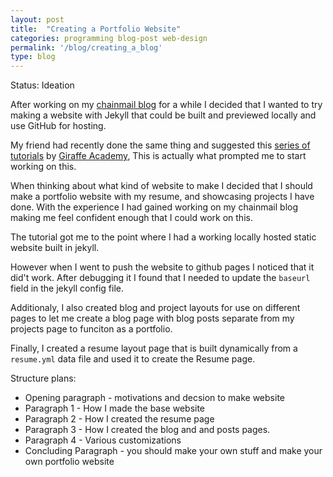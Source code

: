 ```yaml
---
layout: post
title:  "Creating a Portfolio Website"
categories: programming blog-post web-design
permalink: '/blog/creating_a_blog'
type: blog
---
```


Status: Ideation

After working on my [chainmail blog]() for a while I decided that I wanted to try making a website with Jekyll that could be built and previewed locally and use GitHub for hosting.

My friend had recently done the same thing and suggested this [series of tutorials](https://www.youtube.com/playlist?list=PLLAZ4kZ9dFpOPV5C5Ay0pHaa0RJFhcmcB) by [Giraffe Academy](https://www.giraffeacademy.com/), This is actually what prompted me to start working on this.

When thinking about what kind of website to make I decided that I should make a portfolio website with my resume, and showcasing projects I have done. With the experience I had gained working on my chainmail blog making me feel confident enough that I could work on this.

The tutorial got me to the point where I had a working locally hosted static website built in jekyll.

However when I went to push the website to github pages I noticed that it did't work. After debugging it I found that I needed to update the `baseurl` field in the jekyll config file.

Additionaly, I also created blog and project layouts for use on different pages to let me create a blog page with blog posts separate from my projects page to funciton as a portfolio.

Finally, I created a resume layout page that is built dynamically from a `resume.yml` data file and used it to create the Resume page.

Structure plans:
* Opening paragraph - motivations and decsion to make website
* Paragraph 1 - How I made the base website
* Paragraph 2 - How I created the resume page
* Paragraph 3 - How I created the blog and and posts pages.
* Paragraph 4 - Various customizations
* Concluding Paragraph - you should make your own stuff and make your own portfolio website